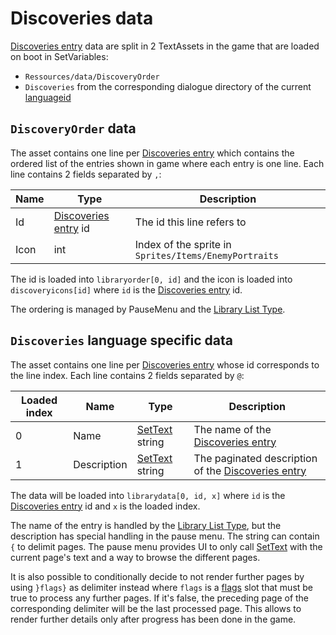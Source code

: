 # Discoveries data

[Discoveries entry](../Enums%20and%20IDs/librarystuff/Discoveries%20entry.md) data are split in 2 TextAssets in the game that are loaded on boot in SetVariables: 

* `Ressources/data/DiscoveryOrder`
* `Discoveries` from the corresponding dialogue directory of the current [languageid](../SetText/languageid.md)

## `DiscoveryOrder` data

The asset contains one line per [Discoveries entry](../Enums%20and%20IDs/librarystuff/Discoveries%20entry.md) which contains the ordered list of the entries shown in game where each entry is one line. Each line contains 2 fields separated by `,`:

|Name|Type|Description|
|----|----|-----------|
|Id|[Discoveries entry](../Enums%20and%20IDs/librarystuff/Discoveries%20entry.md) id|The id this line refers to|
|Icon|int|Index of the sprite in `Sprites/Items/EnemyPortraits`|

The id is loaded into `libraryorder[0, id]`  and the icon is loaded into `discoveryicons[id]` where `id` is the [Discoveries entry](../Enums%20and%20IDs/librarystuff/Discoveries%20entry.md) id.

The ordering is managed by PauseMenu and the [Library List Type](../ItemList/List%20Types%20Group%20Details/Library%20List%20Type.md).

## `Discoveries` language specific data

The asset contains one line per [Discoveries entry](../Enums%20and%20IDs/librarystuff/Discoveries%20entry.md) whose id corresponds to the line index. Each line contains 2 fields separated by `@`:

|Loaded index|Name|Type|Description|
|------------|----|----|-----------|
|0|Name|[SetText](../SetText/SetText.md) string|The name of the [Discoveries entry](../Enums%20and%20IDs/librarystuff/Discoveries%20entry.md)|
|1|Description|[SetText](../SetText/SetText.md) string|The paginated description of the [Discoveries entry](../Enums%20and%20IDs/librarystuff/Discoveries%20entry.md)|

The data will be loaded into `librarydata[0, id, x]` where `id` is the [Discoveries entry](../Enums%20and%20IDs/librarystuff/Discoveries%20entry.md) id and `x` is the loaded index.

The name of the entry is handled by the [Library List Type](../ItemList/List%20Types%20Group%20Details/Library%20List%20Type.md), but the description has special handling in the pause menu. The string can contain `{` to delimit pages. The pause menu provides UI to only call [SetText](../SetText/SetText.md) with the current page's text and a way to browse the different pages. 

It is also possible to conditionally decide to not render further pages by using `}flags}` as delimiter instead where `flags` is a [flags](../Flags%20arrays/flags.md) slot that must be true to process any further pages. If it's false, the preceding page of the corresponding delimiter will be the last processed page. This allows to render further details only after progress has been done in the game.
